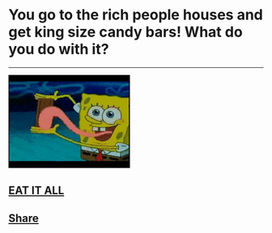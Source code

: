 # You go to the rich people houses and get king size candy bars! What do you do with it?
---
![king](spo.gif)

## [EAT IT ALL](eat.md)
## [Share](share.md)

